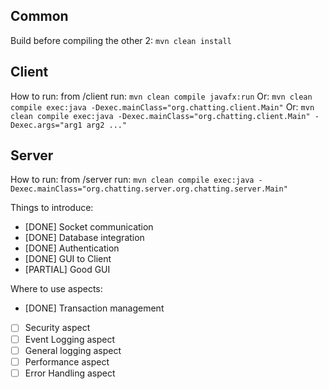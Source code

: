 ## Common
Build before compiling the other 2: `mvn clean install`

## Client

How to run: from /client run: `mvn clean compile javafx:run`
Or: `mvn clean compile exec:java -Dexec.mainClass="org.chatting.client.Main"`
Or: `mvn clean compile exec:java -Dexec.mainClass="org.chatting.client.Main" -Dexec.args="arg1 arg2 ..."`

## Server
How to run: from /server run: `mvn clean compile exec:java -Dexec.mainClass="org.chatting.server.org.chatting.server.Main"`


Things to introduce:
* [DONE] Socket communication 
* [DONE] Database integration
* [DONE] Authentication
* [DONE] GUI to Client
* [PARTIAL] Good GUI


Where to use aspects:
* [DONE] Transaction management
* [ ] Security aspect
* [ ] Event Logging aspect
* [ ] General logging aspect
* [ ] Performance aspect
* [ ] Error Handling aspect
